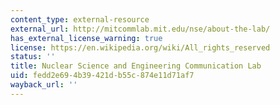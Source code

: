 ```yaml
---
content_type: external-resource
external_url: http://mitcommlab.mit.edu/nse/about-the-lab/
has_external_license_warning: true
license: https://en.wikipedia.org/wiki/All_rights_reserved
status: ''
title: Nuclear Science and Engineering Communication Lab
uid: fedd2e69-4b39-421d-b55c-874e11d71af7
wayback_url: ''
---
```

